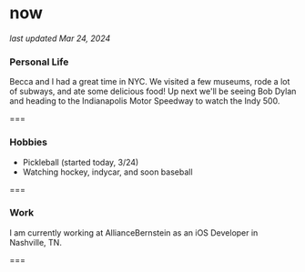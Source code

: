 # now
_last updated Mar 24, 2024_

### Personal Life
Becca and I had a great time in NYC. We visited a few museums, rode a lot of subways, and ate some delicious food! Up next we'll be seeing Bob Dylan and heading to the Indianapolis Motor Speedway to watch the Indy 500. 

===

### Hobbies
- Pickleball (started today, 3/24)
- Watching hockey, indycar, and soon baseball

===

### Work
I am currently working at AllianceBernstein as an iOS Developer in Nashville, TN.

===